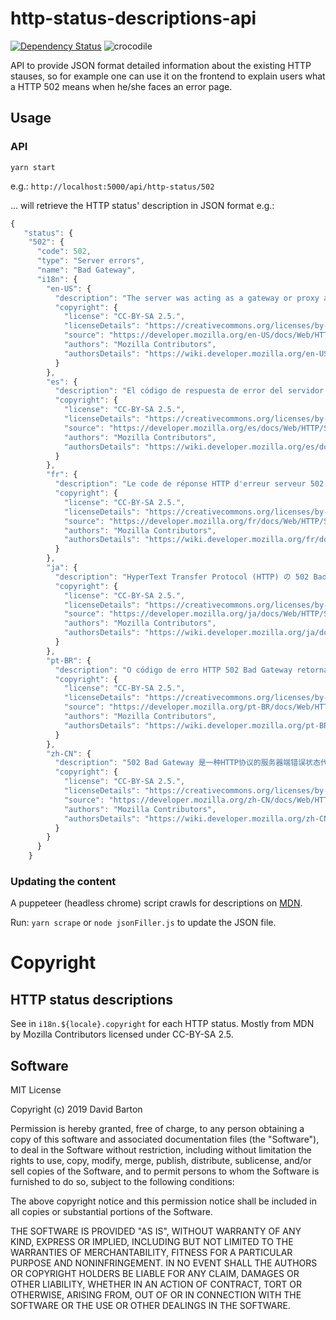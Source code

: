 # http-status-descriptions-api

[![Dependency Status](https://david-dm.org/theDavidBarton/http-status-descriptions-api.svg)](https://david-dm.org/http-status-descriptions-api)
![crocodile](https://img.shields.io/badge/crocodiles_in_the_basement-%F0%9F%90%8A_yes-orange.svg)

API to provide JSON format detailed information about the existing HTTP stauses, so for example one can use it on the frontend to explain users what a HTTP 502 means when he/she faces an error page.

## Usage

### API

`yarn start`

e.g.: `http://localhost:5000/api/http-status/502`

... will retrieve the HTTP status' description in JSON format e.g.:

```javascript
{
   "status": {
    "502": {
      "code": 502,
      "type": "Server errors",
      "name": "Bad Gateway",
      "i18n": {
        "en-US": {
          "description": "The server was acting as a gateway or proxy and received an invalid response from the upstream server.",
          "copyright": {
            "license": "CC-BY-SA 2.5.",
            "licenseDetails": "https://creativecommons.org/licenses/by-sa/2.5/",
            "source": "https://developer.mozilla.org/en-US/docs/Web/HTTP/Status/502",
            "authors": "Mozilla Contributors",
            "authorsDetails": "https://wiki.developer.mozilla.org/en-US/docs/Web/HTTP/Status/502$history"
          }
        },
        "es": {
          "description": "El código de respuesta de error del servidor de HTTP 502 Bad Gateway indica que el servidor, mientras actuaba como una puerta de enlace o proxy, recibió una respuesta no válida del servidor ascendente.",
          "copyright": {
            "license": "CC-BY-SA 2.5.",
            "licenseDetails": "https://creativecommons.org/licenses/by-sa/2.5/",
            "source": "https://developer.mozilla.org/es/docs/Web/HTTP/Status/502",
            "authors": "Mozilla Contributors",
            "authorsDetails": "https://wiki.developer.mozilla.org/es/docs/Web/HTTP/Status/502$history"
          }
        },
        "fr": {
          "description": "Le code de réponse HTTP d'erreur serveur 502 Bad Gateway indique que le serveur, agissant comme une passerelle ou un proxy, a reçu une réponse invalide depuis le serveur en amont.\nUne passerelle peut faire référence à différents éléments en réseaux et une erreur 502 est habituellement quelque chose que vous ne pouvez pas corriger, mais qui nécessite une correction sur le serveur web ou le proxy par lequel vous passez pour y accéder.",
          "copyright": {
            "license": "CC-BY-SA 2.5.",
            "licenseDetails": "https://creativecommons.org/licenses/by-sa/2.5/",
            "source": "https://developer.mozilla.org/fr/docs/Web/HTTP/Status/502",
            "authors": "Mozilla Contributors",
            "authorsDetails": "https://wiki.developer.mozilla.org/fr/docs/Web/HTTP/Status/502$history"
          }
        },
        "ja": {
          "description": "HyperText Transfer Protocol (HTTP) の 502 Bad Gateway サーバーエラーレスポンスコードは、ゲートウェイまたはプロキシとして機能しているサーバーが上流のサーバーから無効なレスポンスを受け取ったことを示しています。",
          "copyright": {
            "license": "CC-BY-SA 2.5.",
            "licenseDetails": "https://creativecommons.org/licenses/by-sa/2.5/",
            "source": "https://developer.mozilla.org/ja/docs/Web/HTTP/Status/502",
            "authors": "Mozilla Contributors",
            "authorsDetails": "https://wiki.developer.mozilla.org/ja/docs/Web/HTTP/Status/502$history"
          }
        },
        "pt-BR": {
          "description": "O código de erro HTTP 502 Bad Gateway retornado pelo servidor indica que ele, enquanto atuando como um servidor intermediário (gateway ou proxy), recebeu uma resposta inválida do servidor para o qual a requisição foi encaminhada (upstream server).",
          "copyright": {
            "license": "CC-BY-SA 2.5.",
            "licenseDetails": "https://creativecommons.org/licenses/by-sa/2.5/",
            "source": "https://developer.mozilla.org/pt-BR/docs/Web/HTTP/Status/502",
            "authors": "Mozilla Contributors",
            "authorsDetails": "https://wiki.developer.mozilla.org/pt-BR/docs/Web/HTTP/Status/502$history"
          }
        },
        "zh-CN": {
          "description": "502 Bad Gateway 是一种HTTP协议的服务器端错误状态代码，它表示作为网关或代理角色的服务器，从上游服务器（如tomcat、php-fpm）中接收到的响应是无效的。\nGateway （网关）在计算机网络体系中可以指代不同的设备，502 错误通常不是客户端能够修复的，而是需要由途径的Web服务器或者代理服务器对其进行修复。\n网路中有许多不同类型的错误代码，例如：500、502、503、504…等等，每一种错误代码都表示不同的错误。",
          "copyright": {
            "license": "CC-BY-SA 2.5.",
            "licenseDetails": "https://creativecommons.org/licenses/by-sa/2.5/",
            "source": "https://developer.mozilla.org/zh-CN/docs/Web/HTTP/Status/502",
            "authors": "Mozilla Contributors",
            "authorsDetails": "https://wiki.developer.mozilla.org/zh-CN/docs/Web/HTTP/Status/502$history"
          }
        }
      }
    }
```

### Updating the content

A puppeteer (headless chrome) script crawls for descriptions on [MDN](https://developer.mozilla.org/en-US/docs/Web/HTTP/Status).

Run: `yarn scrape` or `node jsonFiller.js` to update the JSON file.

# Copyright

## HTTP status descriptions

See in `i18n.${locale}.copyright` for each HTTP status. Mostly from MDN by Mozilla Contributors licensed under CC-BY-SA 2.5.

## Software

MIT License

Copyright (c) 2019 David Barton

Permission is hereby granted, free of charge, to any person obtaining a copy of this software and associated documentation files (the "Software"), to deal in the Software without restriction, including without limitation the rights to use, copy, modify, merge, publish, distribute, sublicense, and/or sell copies of the Software, and to permit persons to whom the Software is furnished to do so, subject to the following conditions:

The above copyright notice and this permission notice shall be included in all copies or substantial portions of the Software.

THE SOFTWARE IS PROVIDED "AS IS", WITHOUT WARRANTY OF ANY KIND, EXPRESS OR IMPLIED, INCLUDING BUT NOT LIMITED TO THE WARRANTIES OF MERCHANTABILITY, FITNESS FOR A PARTICULAR PURPOSE AND NONINFRINGEMENT. IN NO EVENT SHALL THE AUTHORS OR COPYRIGHT HOLDERS BE LIABLE FOR ANY CLAIM, DAMAGES OR OTHER LIABILITY, WHETHER IN AN ACTION OF CONTRACT, TORT OR OTHERWISE, ARISING FROM, OUT OF OR IN CONNECTION WITH THE SOFTWARE OR THE USE OR OTHER DEALINGS IN THE SOFTWARE.
